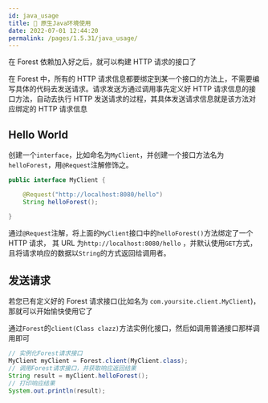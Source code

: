 ```yaml
---
id: java_usage
title: 🎯 原生Java环境使用
date: 2022-07-01 12:44:20
permalink: /pages/1.5.31/java_usage/
---
```


在 Forest 依赖加入好之后，就可以构建 HTTP 请求的接口了

在 Forest 中，所有的 HTTP 请求信息都要绑定到某一个接口的方法上，不需要编写具体的代码去发送请求。请求发送方通过调用事先定义好 HTTP 请求信息的接口方法，自动去执行 HTTP 发送请求的过程，其具体发送请求信息就是该方法对应绑定的 HTTP 请求信息


## Hello World

创建一个`interface`，比如命名为`MyClient`，并创建一个接口方法名为`helloForest`，用`@Request`注解修饰之。

```java
public interface MyClient {

    @Request("http://localhost:8080/hello")
    String helloForest();

}
```

通过`@Request`注解，将上面的`MyClient`接口中的`helloForest()`方法绑定了一个 HTTP 请求，
其 URL 为`http://localhost:8080/hello`
，并默认使用`GET`方式，且将请求响应的数据以`String`的方式返回给调用者。


## 发送请求

若您已有定义好的 Forest 请求接口(比如名为 `com.yoursite.client.MyClient`)，那就可以开始愉快使用它了

通过`Forest`的`client(Class clazz)`方法实例化接口，然后如调用普通接口那样调用即可

```java
// 实例化Forest请求接口
MyClient myClient = Forest.client(MyClient.class);
// 调用Forest请求接口，并获取响应返回结果
String result = myClient.helloForest();
// 打印响应结果
System.out.println(result);
```

